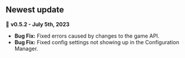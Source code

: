 ## Newest update
📌 **v0.5.2 - July 5th, 2023**

- **Bug Fix:** Fixed errors caused by changes to the game API.
- **Bug Fix:** Fixed config settings not showing up in the Configuration Manager.